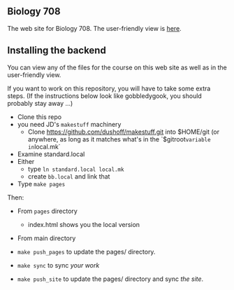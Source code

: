 ## Biology 708

The web site for Biology 708. The user-friendly view is [here](https://mac-theobio.github.io/QMEE/index.html).


##  Installing the backend

You can view any of the files for the course on this web site as well as in the user-friendly view.

If you want to work on this repository, you will have to take some extra steps. (If the instructions below look like gobbledygook, you should probably stay away ...)


* Clone this repo
* you need JD's `makestuff` machinery
    * Clone https://github.com/dushoff/makestuff.git into $HOME/git (or anywhere, as long as it matches what's in the `$gitroot` variable in `local.mk`
* Examine standard.local
* Either
  * type `ln standard.local local.mk`
  * create `bb.local` and link that
* Type `make pages`

Then:

* From `pages` directory
  * <open> index.html shows you the local version

* From main directory
* `make push_pages` to update the pages/ directory. 
* `make sync` to sync _your work_
* `make push_site` to update the pages/ directory and sync _the site_.


